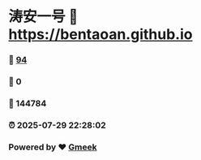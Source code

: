 # 涛安一号 :link: https://bentaoan.github.io 
### :page_facing_up: [94](https://bentaoan.github.io/tag.html) 
### :speech_balloon: 0 
### :hibiscus: 144784 
### :alarm_clock: 2025-07-29 22:28:02 
### Powered by :heart: [Gmeek](https://github.com/Meekdai/Gmeek)
